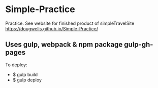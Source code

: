 # Simple-Practice
Practice.  See website for finished product of simpleTravelSite
https://dougwells.github.io/Simple-Practice/

## Uses gulp, webpack & npm package gulp-gh-pages
To deploy:
- $ gulp build
- $ gulp deploy
